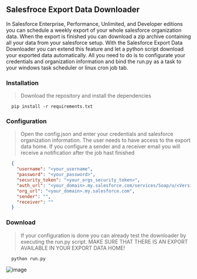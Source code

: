 ## Salesfroce Export Data Downloader
In Salesforce Enterprise, Performance, Unlimited, and Developer editions you can schedule a weekly export of your whole salesforce organization data. When the export is finished you can download a zip archive containing all your data from your salesforce setup. With the Salesforce Export Data Downloader you can extend this feature and let a python script download your exported data automatically. All you need to do is to configurate your credentials and organization information and bind the run.py as a task to your windows task scheduler or linux cron job tab.

### Installation

> Download the repository and install the dependencies
```
  pip install -r requirements.txt
```

### Configuration

> Open the config.json and enter your credentials and salesforce organization information. The user needs to have access to the export data home. If you configure a sender and a receiver email you will receive a notification after the job hast finished
```json
  {
    "username": "<your_username",
    "password": "<your_password>",
    "security_token": "<your_orgs_security_token>",
    "auth_url": "<your_domain>.my.salesforce.com/services/Soap/u/<Version>",
    "org_url": "<your_domain>.my.salesforce.com",
    "sender": "",
    "receiver": ""
  }
```

### Download

> If your configuration is done you can already test the downloader by executing the run.py script. 
> MAKE SURE THAT THERE IS AN EXPORT AVAILABLE IN YOUR EXPORT DATA HOME!

```
  python run.py
```

![image](https://user-images.githubusercontent.com/44363600/129879594-03bf43c4-d940-483a-bc53-c0bbd14ed07a.png)
